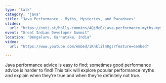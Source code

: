 ```yaml
---
type: "talk"
category: "java"
title: "Java Performance - Myths, Mysteries, and Paradoxes"
slides:
  url: "https://noti.st/holly-cummins/4QjMcE/java-performance-myths-mysteries-and-paradoxes"
event: "Great Indian Developer Summit"
location: "Bengaluru, Karnataka, India"
video:
  url: "https://www.youtube.com/embed/iKnklil4Ogs?feature=oembed"

---
```

Java performance advice is easy to find; sometimes good performance advice is harder to find! This talk will explore popular performance myths and explain when they’re true and when they’re definitely not true.